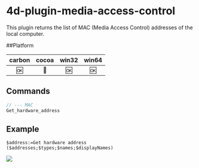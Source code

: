 4d-plugin-media-access-control
==============================

This plugin returns the list of MAC (Media Access Control) addresses of the local computer.

##Platform

| carbon | cocoa | win32 | win64 |
|:------:|:-----:|:---------:|:---------:|
|🆗|🚫|🆗|🆗|

Commands
---

```c
// --- MAC
Get_hardware_address
```

Example
---
```
$address:=Get hardware address ($addresses;$types;$names;$displayNames)
```
![](https://github.com/miyako/4d-plugin-media-access-control/blob/master/images/screenshot.png)
